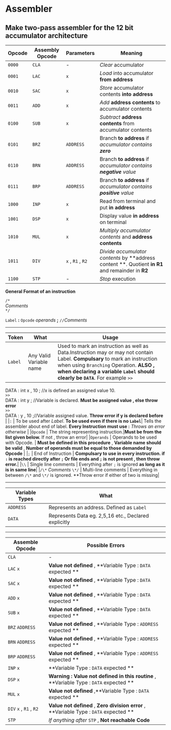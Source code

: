 # Assembler
Make two-pass assembler for the 12 bit accumulator architecture   
--------------------------------------
|Opcode | Assembly Opcode   | Parameters |Meaning |
|-------|--------------------|-----------|------------------|
|`0000`   |     `CLA`            | - |*Clear* accumulator |
|`0001`   |     `LAC`            | `x` |*Load* into accumulator **from address**|
|`0010`   |     `SAC`            | `x` |*Store* accumulator contents **into address**|
|`0011`   |     `ADD`            | `x` |*Add* **address contents** to accumulator contents|
|`0100`   |     `SUB`            | `x` |*Subtract* **address contents** from accumulator contents|
|`0101`   |     `BRZ`            | `ADDRESS` |Branch **to address** if *accumulator contains **zero***|
|`0110`   |     `BRN`            | `ADDRESS` |Branch **to address** if *accumulator contains **negative** value*|
|`0111`   |     `BRP`            | `ADDRESS` |Branch **to address** if *accumulator contains **positive** value*|
|`1000`   |     `INP`            | `x` |Read from terminal and put **in address**|
|`1001`   |     `DSP`            | `x` |Display value **in address** on terminal|
|`1010`   |     `MUL`            | `x` |*Multiply accumulator contents* and **address contents**|
|`1011`   |    `DIV`             | `x` , `R1` , `R2` |*Divide accumulator contents* by **address content **. Quotient **in R1** and remainder in **R2**|
|`1100`   |     `STP`            | -  |*Stop* execution|

**General Format of an instruction**    
  
`/*`    
*Comments*    
`*/`    

`Label` **:** `Opcode` *operands* **;** `//`*Comments*    
  
--------------
|Token |What |Usage|
|-----|-----|-----|
| `Label` |Any Valid Variable name |Used to mark an instruction as well as Data.Instruction may or may not contain Label. **Compulsary** to mark an instruction when using `Branching` Operation. **ALSO , when declaring a variable `Label` should clearly be `DATA`**. For example `>>`   
DATA : int x , 10 ; //x is defined an assigned value 10.   
`>>`   
DATA : int y ; //Variable is declared. **Must be assigned value , else throw error**   
`>>`   
DATA : y , 10 ;//Variable assigned value. **Throw error if y is declared before**    
| 
|`:` | To be used after *Label*. **To be used even if there is no `Label`**| Tells the assembler about end of label. **Every Instruction must use :** *Throws an error otherwise* |
|`Opcode` | The string representing instruction.|**Must be from the list given below.** If not , throw an error|
|`Operands` | Operands to be used with Opcode. | **Must be defined in this procedure** , **Variable name should be valid** , **Number of operands must be equal to those demanded by Opcode** |
|`;` | End of Instruction | **Compulsary to use in every instruction. if `:` is reached directly after `;` Or file ends and `;` is not present , then throw error.**|
|`\\` | Single line comments | Everything after `;` is ignored **as long as it is in same line**|
|`/\*`  *Comments*  `\*/` | Multi-line comments | Everything in between `/\*` and  `\*/` is ignored. **Throw error if either of two is missing|  

-----------------------
Variable Types | What |
|-------------|------|
|`ADDRESS` | Represents an address. Defined as `Label`|
|`DATA` | Represents Data eg. 2,5,16 etc., Declared explicitly|

-----------------------------------------------------------------------
Assemble Opcode | Possible Errors|
|--------------|------------------|
|`CLA` |-| 
|`LAC` `x` | **Value not defined** , **Variable Type : `DATA` expected **|
|`SAC` `x` | **Value not defined** , **Variable Type : `DATA` expected **|
|`ADD` `x` | **Value not defined** , **Variable Type : `DATA` expected **|
|`SUB` `x` | **Value not defined** , **Variable Type : `DATA` expected **|
|`BRZ` `ADDRESS` | **Value not defined** , **Variable Type : `ADDRESS` expected **|
|`BRN` `ADDRESS` | **Value not defined** , **Variable Type : `ADDRESS` expected **|
|`BRP` `ADDRESS` | **Value not defined** , **Variable Type : `ADDRESS` expected **|
|`INP` `x` |   **Variable Type : `DATA` expected **|
|`DSP` `x` | **Warning : Value not defined in this routine** , **Variable Type : `DATA` expected **|
|`MUL` `x` | **Value not defined** ,**Variable Type : `DATA` expected **|
|`DIV` `x` , `R1` , `R2`  | **Value not defined** , **Zero division error** , **Variable Type : `DATA` expected **|
|`STP`|*If anything after* `STP` , **Not reachable Code**|
